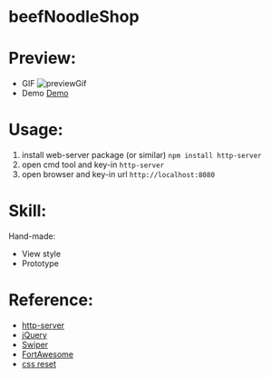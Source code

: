 # beefNoodleShop

Preview:
====================
- GIF
![previewGif](https://raw.githubusercontent.com/rosethorn999/beefNoodleShop/master/previewDesktop.gif)
- Demo
[Demo](https://rosethorn999.github.io/porjects/beefNoodleShop/index.html)

Usage:
====================

1.  install web-server package (or similar) ```npm install http-server```
2. open cmd tool and key-in ```http-server```
3.  open browser and key-in url ```http://localhost:8080```

Skill:
====================
Hand-made:

- View style
- Prototype


Reference:
====================
- [http-server](https://www.npmjs.com/package/http-server)
- [jQuery](https://github.com/jquery/jquery)
- [Swiper](https://github.com/nolimits4web/swiper/)
- [FortAwesome](https://github.com/FortAwesome/Font-Awesome)
- [css reset](http://meyerweb.com/eric/tools/css/reset/)
